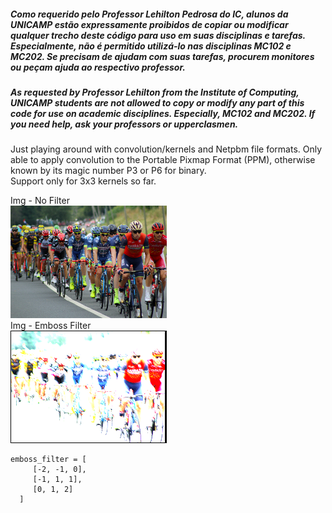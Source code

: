 ##### Como requerido pelo Professor Lehilton Pedrosa do IC, alunos da UNICAMP estão expressamente proibidos de copiar ou modificar qualquer trecho deste código para uso em suas disciplinas e tarefas. Especialmente, não é permitido utilizá-lo nas disciplinas MC102 e MC202. Se precisam de ajudam com suas tarefas, procurem monitores ou peçam ajuda ao respectivo professor.
##### As requested by Professor Lehilton from the Institute of Computing, UNICAMP students are not allowed to copy or modify any part of this code for use on academic disciplines. Especially, MC102 and MC202. If you need help, ask your professors or upperclasmen.

Just playing around with convolution/kernels and Netpbm file formats. Only able to apply convolution to the Portable Pixmap Format (PPM), otherwise known by its magic number P3 or P6 for binary.  
Support only for 3x3 kernels so far.  

Img - No Filter  
![Img - No Filter](https://github.com/Ygor-J/Conv_Img/blob/master/tests/bike.png)  
Img - Emboss Filter  
![Img - Emboss Filter](https://github.com/Ygor-J/Conv_Img/blob/master/img.png)

```
emboss_filter = [
     [-2, -1, 0],
     [-1, 1, 1],
     [0, 1, 2]
  ]
```
